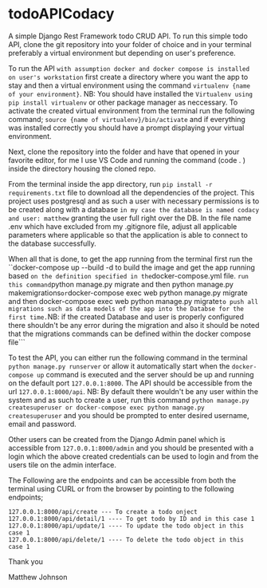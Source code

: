 # todoAPICodacy
A simple Django Rest Framework todo CRUD API. To run this simple todo API, clone the git repository into your folder of choice and in your terminal preferably a virtual environment but depending on user's preference. 

To run the API ```with assumption docker and docker compose is installed on user's workstation``` first create a directory where you want the app to stay and then a virtual environment using the command ```virtualenv {name of your environment}```. NB: You should have installed the ```Virtualenv using pip install virtualenv``` or other package manager as neccessary. To activate the created virtual environment from the terminal run the following command;
```source {name of virtualenv}/bin/activate``` and if everything was installed correctly you should have a prompt displaying your virtual environment.

Next, clone the repository into the folder and have that opened in your favorite editor, for me I use VS Code and running the command (code . ) inside the directory housing the cloned repo. 

From the terminal inside the app directory, run ```pip install -r requirements.txt``` file to download all the dependencies of the project. This project uses postgresql and as such a user with necessary permissions is to be created along with a database ```in my case the database is named codacy and user: matthew``` granting the user full right over the DB. In the file name .env which have excluded from my .gitignore file, adjust all applicable parameters where applicable so that the application is able to connect to the database successfully.
 
When all that is done, to get the app running from the terminal first run the ``docker-compose up --build -d to build the image and get the app running based ``` on the definition specified in the ```docker-compose.yml file. ``` run this command ```python manage.py migrate and then python manage.py makemigrations``` or ```docker-compose exec web python manage.py migrate and then docker-compose exec web python manage.py migrate``` to push all migrations such as data models of the app into the Databse for the first time. ```NB: if the created Database and user is properly configured there shouldn't be any error during the migration and also it should be noted that the migrations commands can be defined within the docker compose file```

To test the API, you can either run the following command in the terminal ```python manage.py runserver``` or allow it automatically start when the ```docker-compose up``` command is executed and the server should be up and running on the default port ```127.0.0.1:8000```. The API should be accessible from the url ```127.0.0.1:8000/api```. NB: By default there wouldn't be any user within the system and as such to create a user, run this command ```python manage.py createsuperuser or docker-compose exec python manage.py createsuperuser``` and you should be prompted to enter desired username, email and password.

Other users can be created from the Django Admin panel which is accessible from ```127.0.0.1:8000/admin``` and you should be presented with a login which the above created credentials can be used to login and from the users tile on the admin interface.

The Following are the endpoints and can be accessible from both the terminal using CURL or from the browser by pointing to the following endpoints;

```127.0.0.1:8000/api  ---- List all todo object
127.0.0.1:8000/api/create --- To create a todo onject
127.0.0.1:8000/api/detail/1 ---- To get todo by ID and in this case 1
127.0.0.1:8000/api/update/1 ---- To update the todo object in this case 1
127.0.0.1:8000/api/delete/1 ---- To delete the todo object in this case 1
```

Thank you

Matthew Johnson



